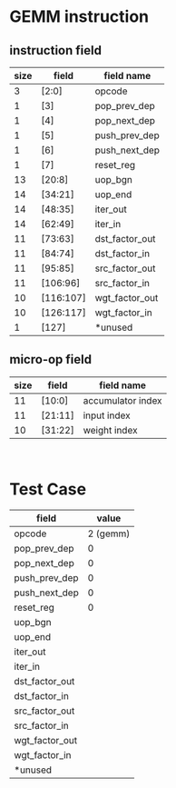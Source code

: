 # GEMM instruction

## instruction field

size   | field      | field name
-------|------------|-----------------
3      | [2:0]      | opcode
1      | [3]        | pop_prev_dep
1      | [4]        | pop_next_dep
1      | [5]        | push_prev_dep
1      | [6]        | push_next_dep
1      | [7]        | reset_reg
13     | [20:8]     | uop_bgn
14     | [34:21]    | uop_end
14     | [48:35]    | iter_out
14     | [62:49]    | iter_in
11     | [73:63]    | dst_factor_out
11     | [84:74]    | dst_factor_in
11     | [95:85]    | src_factor_out
11     | [106:96]   | src_factor_in
10     | [116:107]  | wgt_factor_out
10     | [126:117]  | wgt_factor_in
1      | [127]      | *unused


## micro-op field

size   | field      | field name
-------|------------|--------------------
11     | [10:0]     | accumulator index
11     | [21:11]    | input index
10     | [31:22]    | weight index

<br>

# Test Case

field         | value
--------------|--
opcode        | 2 (gemm)
pop_prev_dep  | 0
pop_next_dep  | 0
push_prev_dep | 0
push_next_dep | 0
reset_reg     | 0
uop_bgn       | 
uop_end       | 
iter_out      | 
iter_in       | 
dst_factor_out| 
dst_factor_in | 
src_factor_out| 
src_factor_in | 
wgt_factor_out| 
wgt_factor_in | 
*unused       | 


